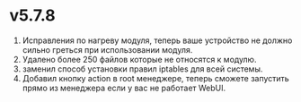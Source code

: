 # v5.7.8
1. Исправления по нагреву модуля, теперь ваше устройство не должно сильно греться при использовании модуля.
2. Удалено более 250 файлов которые не относятся к модулю.
3. заменил способ установки правил iptables для всей системы.
4. Добавил кнопку action в root менеджере, теперь сможете запустить прямо из менеджера если у вас не работает WebUI.
